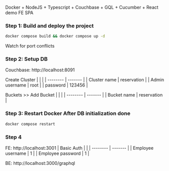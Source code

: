 
Docker + NodeJS + Typescript + Couchbase + GQL + Cucumber + React demo FE SPA


### Step 1: Build and deploy the project
```bash
docker compose build && docker compose up -d
```
Watch for port conflicts

### Step 2: Setup DB
Couchbase: http://localhost:8091

Create Cluster
| | |
| -------- | ------- |
| Cluster name | reservation |
| Admin username | root |
| password | 123456 |

Buckets >> Add Bucket
| | |
| -------- | ------- |
| Bucket name | reservation |

### Step 3: Restart Docker After DB initialization done
```bash
docker compose restart
```
### Step 4
FE: http://localhost:3001
| Basic Auth | |
| -------- | ------- |
| Employee username | 1 |
| Employee password | 1 |


BE: http://localhost:3000/graphql


